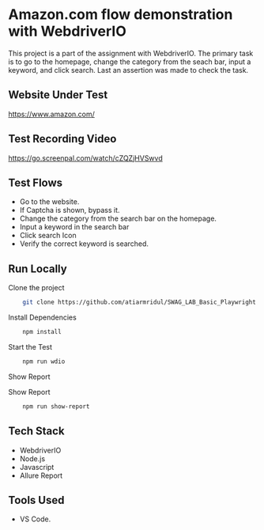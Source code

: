 # Amazon.com flow demonstration with WebdriverIO

This project is a part of the assignment with WebdriverIO. The primary task is to go to the homepage, change the category from the seach bar, input a keyword, and click search. Last an assertion was made to check the task.

## Website Under Test

https://www.amazon.com/

## Test Recording Video

https://go.screenpal.com/watch/cZQZjHVSwvd

## Test Flows

- Go to the website.
- If Captcha is shown, bypass it.
- Change the category from the search bar on the homepage.
- Input a keyword in the search bar
- Click search Icon
- Verify the correct keyword is searched.

## Run Locally

Clone the project

```bash {"id":"01J7TWY4RKEYT0E8W8P4QQK3KR"}
    git clone https://github.com/atiarmridul/SWAG_LAB_Basic_Playwright.git
```

Install Dependencies

```bash {"id":"01J7TWY4RKEYT0E8W8P7Q1J3BH"}
    npm install
```

Start the Test

```bash {"id":"01J7TWY4RKEYT0E8W8P99KNTTW"}
    npm run wdio
```
Show Report

Show Report

```bash {"id":"01J8HPHZ3YQ9BK5J12Y06DGZD7"}
    npm run show-report
```

## Tech Stack

- WebdriverIO
- Node.js
- Javascript
- Allure Report

## Tools Used

- VS Code.



